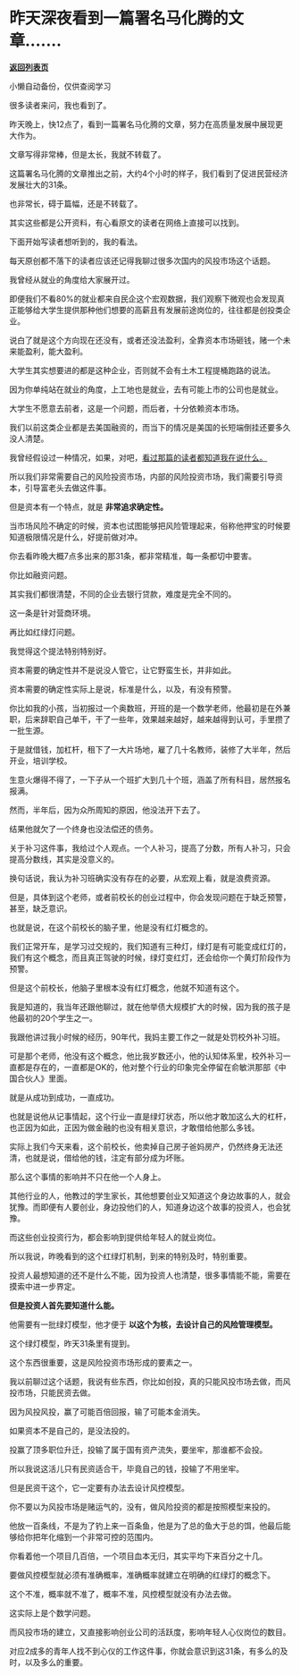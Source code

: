 # 昨天深夜看到一篇署名马化腾的文章.......

[**返回列表页**](/gzh/记忆承载3)

小懒自动备份，仅供查阅学习

很多读者来问，我也看到了。

昨天晚上，快12点了，看到一篇署名马化腾的文章，努力在高质量发展中展现更大作为。  

文章写得非常棒，但是太长，我就不转载了。  

这篇署名马化腾的文章推出之前，大约4个小时的样子，我们看到了促进民营经济发展壮大的31条。  

也非常长，碍于篇幅，还是不转载了。  

其实这些都是公开资料，有心看原文的读者在网络上直接可以找到。

下面开始写读者想听到的，我的看法。  

每天原创都不落下的读者应该还记得我聊过很多次国内的风投市场这个话题。  

我曾经从就业的角度给大家展开过。  

即便我们不看80%的就业都来自民企这个宏观数据，我们观察下微观也会发现真正能够给大学生提供那种他们想要的高薪且有发展前途岗位的，往往都是创投类企业。  

说白了就是这个方向现在还没有，或者还没法盈利，全靠资本市场砸钱，赌一个未来能盈利，能大盈利。  

大学生其实想要进的都是这种企业，否则就不会有土木工程提桶跑路的说法。  

因为你单纯站在就业的角度，上工地也是就业，去有可能上市的公司也是就业。  

大学生不愿意去前者，这是一个问题，而后者，十分依赖资本市场。

我们以前这类企业都是去美国融资的，而当下的情况是美国的长短端倒挂还要多久没人清楚。  

我曾经假设过一种情况，如果，对吧，[看过那篇的读者都知道我在说什么。](http://mp.weixin.qq.com/s?__biz=MzkwMzQ1MzczOQ==&mid=2247483986&idx=1&sn=7246319d0bed71f9bbc88888f8ec894c&chksm=c0974f16f7e0c600b41794f1182dd02c68983d7d2738c4a15bb56f7ba8c759cdfb3001af0b7f&scene=21#wechat_redirect)  

所以我们非常需要自己的风险投资市场，内部的风险投资市场，我们需要引导资本，引导富老头去做这件事。  

但是资本有一个特点，就是 **非常追求确定性。**  

当市场风险不确定的时候，资本也试图能够把风险管理起来，俗称他押宝的时候要知道极限情况是什么，好提前做对冲。  

你去看昨晚大概7点多出来的那31条，都非常精准，每一条都切中要害。  

你比如融资问题。

其实我们都很清楚，不同的企业去银行贷款，难度是完全不同的。  

这一条是针对营商环境。  

再比如红绿灯问题。

我觉得这个提法特别特别好。

资本需要的确定性并不是说没人管它，让它野蛮生长，并非如此。  

资本需要的确定性实际上是说，标准是什么，以及，有没有预警。

你比如我的小孩，当初报过一个奥数班，开班的是一个数学老师，他最初是在外兼职，后来辞职自己单干，干了一些年，效果越来越好，越来越得到认可，手里攒了一批生源。

于是就借钱，加杠杆，租下了一大片场地，雇了几十名教师，装修了大半年，然后开业，培训学校。

生意火爆得不得了，一下子从一个班扩大到几十个班，涵盖了所有科目，居然报名报满。  

然而，半年后，因为众所周知的原因，他没法开下去了。  

结果他就欠了一个终身也没法偿还的债务。  

关于补习这件事，我给过个人观点。一个人补习，提高了分数，所有人补习，只会提高分数线，其实是没意义的。  

换句话说，我认为补习班确实没有存在的必要，从宏观上看，就是浪费资源。  

但是，具体到这个老师，或者前校长的创业过程中，你会发现问题在于缺乏预警，甚至，缺乏意识。

也就是说，在这个前校长的脑子里，他是没有红灯概念的。  

我们正常开车，是学习过交规的，我们知道有三种灯，绿灯是有可能变成红灯的，我们有这个概念，而且真正驾驶的时候，绿灯变红灯，还会给你一个黄灯阶段作为预警。  

但是这个前校长，他脑子里根本没有红灯概念，他就不知道有这个。  

我是知道的，我当年还跟他聊过，就在他举债大规模扩大的时候，因为我的孩子是他最初的20个学生之一。  

我跟他讲过我小时候的经历，90年代，我妈主要工作之一就是处罚校外补习班。

可是那个老师，他没有这个概念，他比我岁数还小，他的认知体系里，校外补习一直都是存在的，一直都是OK的，他对整个行业的印象完全停留在俞敏洪那部《中国合伙人》里面。

就是从成功到成功，一直成功。

也就是说他从记事情起，这个行业一直是绿灯状态，所以他才敢加这么大的杠杆，也正因为如此，正因为做金融的也没有相关意识，才敢借给他那么多钱。

实际上我们今天来看，这个前校长，他卖掉自己房子爸妈房产，仍然终身无法还清，也就是说，借给他的钱，注定有部分成为坏账。  

那么这个事情的影响并不只在他一个人身上。  

其他行业的人，他教过的学生家长，其他想要创业又知道这个身边故事的人，就会犹豫。而即便有人要创业，身边投他们的人，知道身边这个故事的投资人，也会犹豫。  

而这些创业投资行为，都会影响到提供给年轻人的就业岗位。  

所以我说，昨晚看到的这个红绿灯机制，到来的特别及时，特别重要。  

投资人最想知道的还不是什么不能，因为投资人也清楚，很多事情能不能，需要在摸索中进一步界定。  

 **但是投资人首先要知道什么能。**

他需要有一批绿灯模型，他才便于 **以这个为核，去设计自己的风险管理模型。**  

这个绿灯模型，昨天31条里有提到。

这个东西很重要，这是风险投资市场形成的要素之一。  

我以前聊过这个话题，我说有些东西，你比如创投，真的只能风投市场去做，而风投市场，只能民资去做。  

因为风投风投，赢了可能百倍回报，输了可能本金消失。  

如果资本不是自己的，是没法投的。

投赢了顶多职位升迁，投输了属于国有资产流失，要坐牢，那谁都不会投。

所以我说这活儿只有民资适合干，毕竟自己的钱，投输了不用坐牢。  

但是民资干这个，它一定要有办法去设计风控模型。  

你不要以为风投市场是赌运气的，没有，做风险投资的都是按照模型来投的。

他放一百条线，不是为了钓上来一百条鱼，他是为了总的鱼大于总的饵，他最后能够给你把年化缩到一个非常可控的范围内。

你看着他一个项目几百倍，一个项目血本无归，其实平均下来百分之十几。  

要做风控模型就必须有准确概率，准确概率就建立在明确的红绿灯的概念下。

这个不准，概率就不准了，概率不准，风控模型就没有办法去做。  

这实际上是个数学问题。

而风投市场的建立，又直接影响创业公司的活跃度，影响年轻人心仪岗位的数目。  

对应2成多的青年人找不到心仪的工作这件事，你就会意识到这31条，有多么的及时，以及多么的重要。

